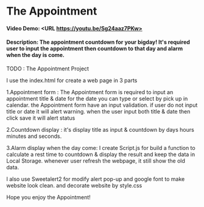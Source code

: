 # The Appointment

#### Video Demo: <URL https://youtu.be/Sg24aaz7PKw>

#### Description: The appointment countdown for your bigday! It's required user to input the appointment then countdown to that day and alarm when the day is come.

TODO : The Appointment Project

I use the index.html for create a web page in 3 parts

1.Appointment form :
  The Appointment form is required to input an appointment title & date
for the date you can type or select by pick up in calendar.
the Appointment form have an input validation. if user do not input title or date it will alert warning.
when the user input both title & date then click save it will alert status

2.Countdown display : 
  it's display title as input & countdown by days hours minutes and seconds.
  
3.Alarm display when the day come:
  I create Script.js for build a function to calculate a rest time to countdown & display the result and keep the data in Local Storage. whenever user refresh the webpage, it still show the old data.

I also use Sweetalert2 for modify alert pop-up and google font to make website look clean.
and decorate website by style.css

Hope you enjoy the Appointment!

